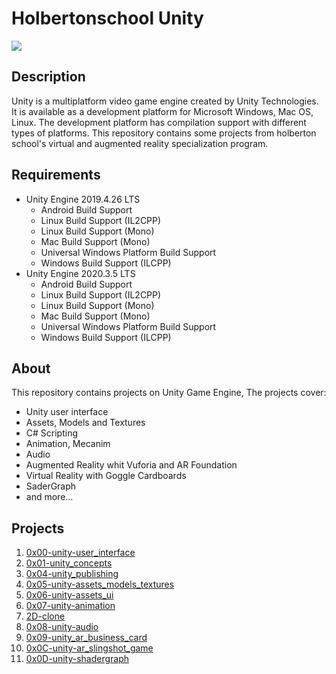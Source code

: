 # Holbertonschool Unity
![](https://unity3d.com/files/images/ogimg.jpg)
## Description
Unity is a multiplatform video game engine created by Unity Technologies. It is available as a development platform for Microsoft Windows, Mac OS, Linux. The development platform has compilation support with different types of platforms. This repository contains some projects from holberton school's virtual and augmented reality specialization program.
## Requirements
* Unity Engine 2019.4.26 LTS  
  * Android Build Support  
  * Linux Build Support (IL2CPP)  
  * Linux Build Support (Mono)  
  * Mac Build Support (Mono)  
  * Universal Windows Platform Build Support  
  * Windows Build Support (ILCPP)  
* Unity Engine 2020.3.5 LTS  
  * Android Build Support  
  * Linux Build Support (IL2CPP)  
  * Linux Build Support (Mono)  
  * Mac Build Support (Mono)  
  * Universal Windows Platform Build Support  
  * Windows Build Support (ILCPP)  
## About
This repository contains projects on Unity Game Engine, The projects cover:  
* Unity user interface
* Assets, Models and Textures
* C# Scripting
* Animation, Mecanim
* Audio
* Augmented Reality whit Vuforia and AR Foundation
* Virtual Reality with Goggle Cardboards
* SaderGraph
* and more...

## Projects
1. [0x00-unity-user_interface](./0x00-unity-user_interface)
2. [0x01-unity_concepts](./0x01-unity_concepts)
3. [0x04-unity_publishing](./0x04-unity_publishing)
4. [0x05-unity-assets_models_textures](./0x05-unity-assets_models_textures)
5. [0x06-unity-assets_ui](./0x06-unity-assets_ui)
6. [0x07-unity-animation](./0x07-unity-animation)
7. [2D-clone](./2D-clone)
8. [0x08-unity-audio](./0x08-unity-audio)
9. [0x09-unity_ar_business_card](./0x09-unity_ar_business_card)
10. [0x0C-unity-ar_slingshot_game](./0x0C-unity-ar_slingshot_game)
11. [0x0D-unity-shadergraph](./0x0D-unity-shadergraph)
